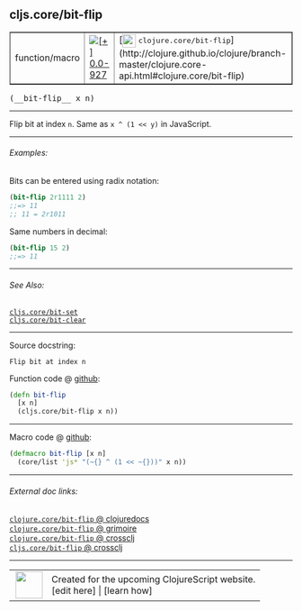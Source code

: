 ## cljs.core/bit-flip



 <table border="1">
<tr>
<td>function/macro</td>
<td><a href="https://github.com/cljsinfo/cljs-api-docs/tree/0.0-927"><img valign="middle" alt="[+] 0.0-927" title="Added in 0.0-927" src="https://img.shields.io/badge/+-0.0--927-lightgrey.svg"></a> </td>
<td>
[<img height="24px" valign="middle" src="http://i.imgur.com/1GjPKvB.png"> <samp>clojure.core/bit-flip</samp>](http://clojure.github.io/clojure/branch-master/clojure.core-api.html#clojure.core/bit-flip)
</td>
</tr>
</table>


 <samp>
(__bit-flip__ x n)<br>
</samp>

---

Flip bit at index `n`.  Same as `x ^ (1 << y)` in JavaScript.



---

###### Examples:

Bits can be entered using radix notation:

```clj
(bit-flip 2r1111 2)
;;=> 11
;; 11 = 2r1011
```

Same numbers in decimal:

```clj
(bit-flip 15 2)
;;=> 11
```



---

###### See Also:

[`cljs.core/bit-set`](../cljs.core/bit-set.md)<br>
[`cljs.core/bit-clear`](../cljs.core/bit-clear.md)<br>

---


Source docstring:

```
Flip bit at index n
```


Function code @ [github](https://github.com/clojure/clojurescript/blob/r2027/src/cljs/cljs/core.cljs#L1674-L1677):

```clj
(defn bit-flip
  [x n]
  (cljs.core/bit-flip x n))
```

<!--
Repo - tag - source tree - lines:

 <pre>
clojurescript @ r2027
└── src
    └── cljs
        └── cljs
            └── <ins>[core.cljs:1674-1677](https://github.com/clojure/clojurescript/blob/r2027/src/cljs/cljs/core.cljs#L1674-L1677)</ins>
</pre>

-->

---

Macro code @ [github](https://github.com/clojure/clojurescript/blob/r2027/src/clj/cljs/core.clj#L493-L494):

```clj
(defmacro bit-flip [x n]
  (core/list 'js* "(~{} ^ (1 << ~{}))" x n))
```

<!--
Repo - tag - source tree - lines:

 <pre>
clojurescript @ r2027
└── src
    └── clj
        └── cljs
            └── <ins>[core.clj:493-494](https://github.com/clojure/clojurescript/blob/r2027/src/clj/cljs/core.clj#L493-L494)</ins>
</pre>
-->

---


###### External doc links:

[`clojure.core/bit-flip` @ clojuredocs](http://clojuredocs.org/clojure.core/bit-flip)<br>
[`clojure.core/bit-flip` @ grimoire](http://conj.io/store/v1/org.clojure/clojure/1.7.0-beta3/clj/clojure.core/bit-flip/)<br>
[`clojure.core/bit-flip` @ crossclj](http://crossclj.info/fun/clojure.core/bit-flip.html)<br>
[`cljs.core/bit-flip` @ crossclj](http://crossclj.info/fun/cljs.core.cljs/bit-flip.html)<br>

---

 <table>
<tr><td>
<img valign="middle" align="right" width="48px" src="http://i.imgur.com/Hi20huC.png">
</td><td>
Created for the upcoming ClojureScript website.<br>
[edit here] | [learn how]
</td></tr></table>

[edit here]:https://github.com/cljsinfo/cljs-api-docs/blob/master/cljsdoc/cljs.core/bit-flip.cljsdoc
[learn how]:https://github.com/cljsinfo/cljs-api-docs/wiki/cljsdoc-files

<!--

This information was too distracting to show to readers, but I'll leave it
commented here since it is helpful to:

- pretty-print the data used to generate this document
- and show how to retrieve that data



The API data for this symbol:

```clj
{:description "Flip bit at index `n`.  Same as `x ^ (1 << y)` in JavaScript.",
 :ns "cljs.core",
 :name "bit-flip",
 :signature ["[x n]"],
 :history [["+" "0.0-927"]],
 :type "function/macro",
 :related ["cljs.core/bit-set" "cljs.core/bit-clear"],
 :full-name-encode "cljs.core/bit-flip",
 :source {:code "(defn bit-flip\n  [x n]\n  (cljs.core/bit-flip x n))",
          :title "Function code",
          :repo "clojurescript",
          :tag "r2027",
          :filename "src/cljs/cljs/core.cljs",
          :lines [1674 1677]},
 :extra-sources [{:code "(defmacro bit-flip [x n]\n  (core/list 'js* \"(~{} ^ (1 << ~{}))\" x n))",
                  :title "Macro code",
                  :repo "clojurescript",
                  :tag "r2027",
                  :filename "src/clj/cljs/core.clj",
                  :lines [493 494]}],
 :examples [{:id "5d7ee0",
             :content "Bits can be entered using radix notation:\n\n```clj\n(bit-flip 2r1111 2)\n;;=> 11\n;; 11 = 2r1011\n```\n\nSame numbers in decimal:\n\n```clj\n(bit-flip 15 2)\n;;=> 11\n```"}],
 :full-name "cljs.core/bit-flip",
 :clj-symbol "clojure.core/bit-flip",
 :docstring "Flip bit at index n"}

```

Retrieve the API data for this symbol:

```clj
;; from Clojure REPL
(require '[clojure.edn :as edn])
(-> (slurp "https://raw.githubusercontent.com/cljsinfo/cljs-api-docs/catalog/cljs-api.edn")
    (edn/read-string)
    (get-in [:symbols "cljs.core/bit-flip"]))
```

-->
